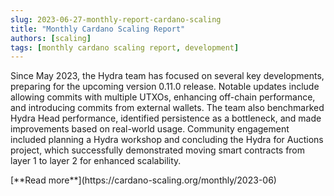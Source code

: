 ```yaml
---
slug: 2023-06-27-monthly-report-cardano-scaling
title: "Monthly Cardano Scaling Report"
authors: [scaling]
tags: [monthly cardano scaling report, development]
---
```

Since May 2023, the Hydra team has focused on several key developments, preparing for the upcoming version 0.11.0 release. Notable updates include allowing commits with multiple UTXOs, enhancing off-chain performance, and introducing commits from external wallets. The team also benchmarked Hydra Head performance, identified persistence as a bottleneck, and made improvements based on real-world usage. Community engagement included planning a Hydra workshop and concluding the Hydra for Auctions project, which successfully demonstrated moving smart contracts from layer 1 to layer 2 for enhanced scalability.

<div style={{ textAlign: 'right' }}>
 [**Read more**](https://cardano-scaling.org/monthly/2023-06) 
</div>
